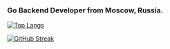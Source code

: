 ### Go Backend Developer from Moscow, Russia.


<!-- ### My projects:
+ MakeMenu_go - App for generating random dishes. Go, Sqlite3, Telegram Bot API.
+ PartyPart - Telegramm-bot for accounting expenses at a party or other joint activity. Python, Sqlite3, Telebot.
+ MakeMenu - Telegram bot for generating random dishes. Python, Sqlite3, Telebot.

You can find me at: <a href="http://www.linkedin.com/in/klevtsovsergey" rel="nofollow"><img src="https://img.shields.io/badge/-klevtsovsergey-blue?style=flat&logo=Linkedin&logoColor=white" alt="Linkedin Badge" data-canonical-src="https://img.shields.io/badge/-klevtsovsergey-blue?style=flat&logo=Linkedin&logoColor=white" style="max-width: 100%;"></a>

<img src="https://raw.githubusercontent.com/devicons/devicon/1119b9f84c0290e0f0b38982099a2bd027a48bf1/icons/go/go-original-wordmark.svg"  width=35px /><img src="https://raw.githubusercontent.com/devicons/devicon/1119b9f84c0290e0f0b38982099a2bd027a48bf1/icons/python/python-original.svg"  width=35px /><img src="https://raw.githubusercontent.com/devicons/devicon/1119b9f84c0290e0f0b38982099a2bd027a48bf1/icons/django/django-plain-wordmark.svg"  width=35px /><img src="https://raw.githubusercontent.com/devicons/devicon/1119b9f84c0290e0f0b38982099a2bd027a48bf1/icons/mysql/mysql-original-wordmark.svg"  width=35px /><img src="https://raw.githubusercontent.com/devicons/devicon/1119b9f84c0290e0f0b38982099a2bd027a48bf1/icons/postgresql/postgresql-original-wordmark.svg"  width=35px /><img src="https://raw.githubusercontent.com/devicons/devicon/1119b9f84c0290e0f0b38982099a2bd027a48bf1/icons/docker/docker-original.svg"  width=35px /><img src="https://raw.githubusercontent.com/devicons/devicon/1119b9f84c0290e0f0b38982099a2bd027a48bf1/icons/git/git-original-wordmark.svg"  width=35px /><img src="https://raw.githubusercontent.com/devicons/devicon/1119b9f84c0290e0f0b38982099a2bd027a48bf1/icons/html5/html5-plain-wordmark.svg"  width=35px /><img src="https://raw.githubusercontent.com/devicons/devicon/1119b9f84c0290e0f0b38982099a2bd027a48bf1/icons/css3/css3-original-wordmark.svg"  width=35px /><img src="https://raw.githubusercontent.com/devicons/devicon/1119b9f84c0290e0f0b38982099a2bd027a48bf1/icons/javascript/javascript-original.svg"  width=35px /><img src="https://raw.githubusercontent.com/devicons/devicon/1119b9f84c0290e0f0b38982099a2bd027a48bf1/icons/bootstrap/bootstrap-original.svg"  width=35px /><img src="https://raw.githubusercontent.com/devicons/devicon/1119b9f84c0290e0f0b38982099a2bd027a48bf1/icons/jira/jira-original-wordmark.svg"  width=35px />
 -->

[![Top Langs](https://github-readme-stats.vercel.app/api/top-langs/?username=klevtcov&layout=compact)](https://github.com/anuraghazra/github-readme-stats)

[![GitHub Streak](https://streak-stats.demolab.com?user=klevtcov&theme=buefy&date_format=j%20M%5B%20Y%5D)](https://git.io/streak-stats)
